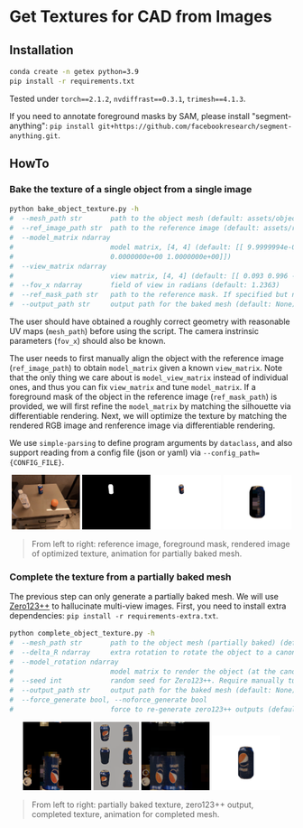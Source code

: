 # Get Textures for CAD from Images

## Installation

```bash
conda create -n getex python=3.9
pip install -r requirements.txt
```

Tested under `torch==2.1.2`, `nvdiffrast==0.3.1`, `trimesh==4.1.3`.

If you need to annotate foreground masks by SAM, please install "segment-anything": `pip install git+https://github.com/facebookresearch/segment-anything.git`.

## HowTo

### Bake the texture of a single object from a single image

```bash
python bake_object_texture.py -h
#  --mesh_path str       path to the object mesh (default: assets/objects/opened_pepsi_can/textured.dae)
#  --ref_image_path str  path to the reference image (default: assets/ref_images/move_near_real_1_2.sd-x4-43.png)
#  --model_matrix ndarray
#                        model matrix, [4, 4] (default: [[ 9.9999994e-01 -5.6162389e-06 4.1270844e-04 -3.8991699e-01] [ 4.1270826e-04 -2.5391579e-05 -9.9999988e-01 2.0712100e-01] [ 5.6267454e-06 1.0000000e+00 -2.5391579e-05 9.5182002e-01] [ 0.0000000e+00 0.0000000e+00
#                        0.0000000e+00 1.0000000e+00]])
#  --view_matrix ndarray
#                        view matrix, [4, 4] (default: [[ 0.093 0.996 -0. -0.242] [-0.704 0.066 0.707 -0.785] [ 0.704 -0.066 0.707 -1.043] [ 0. 0. 0. 1. ]])
#  --fov_x ndarray       field of view in radians (default: 1.2363)
#  --ref_mask_path str   path to the reference mask. If specified but not found, an interactive annotation will be performed. (default: assets/ref_masks/mask_pepsi_can.png)
#  --output_path str     output path for the baked mesh (default: None)
```

The user should have obtained a roughly correct geometry with reasonable UV maps (`mesh_path`) before using the script. The camera instrinsic parameters (`fov_x`) should also be known.

The user needs to first manually align the object with the reference image (`ref_image_path`) to obtain `model_matrix` given a known `view_matrix`. Note that the only thing we care about is `model_view_matrix` instead of individual ones, and thus you can fix `view_matrix` and tune `model_matrix`. If a foreground mask of the object in the reference image (`ref_mask_path`) is provided, we will first refine the `model_matrix` by matching the silhouette via differentiable rendering. Next, we will optimize the texture by matching the rendered RGB image and renference image via differentiable rendering.

We use `simple-parsing` to define program arguments by `dataclass`, and also support reading from a config file (json or yaml) via `--config_path={CONFIG_FILE}`.

<p align="center">
    <img src="assets/ref_images/move_near_real_1_2.sd-x4-43.png" width="24%" alt="reference image" />
    <img src="assets/ref_masks/mask_pepsi_can.png" width="24%" alt="foreground mask of pepsi can" />
    <img src="static/img/textured.optimized_image.png" width="24%" alt="optimized rendering result" />
    <img src="static/img/partially_baked.gif" width="24%" alt="animation for partially baked mesh" />
</p>

> From left to right: reference image, foreground mask, rendered image of optimized texture, animation for partially baked mesh.

### Complete the texture from a partially baked mesh

The previous step can only generate a partially baked mesh. We will use [Zero123++](https://github.com/SUDO-AI-3D/zero123plus) to hallucinate multi-view images. First, you need to install extra dependencies: `pip install -r requirements-extra.txt`.

```bash
python complete_object_texture.py -h
#  --mesh_path str       path to the object mesh (partially baked) (default: assets/objects/opened_pepsi_can/textured.baked.glb)
#  --delta_R ndarray     extra rotation to rotate the object to a canonical pose, [3, 3]. Require manually tuning. (default: [[1. 0. 0.] [0. 1. 0.] [0. 0. 1.]])
#  --model_rotation ndarray
#                        model matrix to render the object (at the canonical pose) as the image condition for Zero123++, [4, 4] (default: [[ 0.8575973 0.5 0.12052744] [-0.49513403 0.8660254 -0.06958655] [-0.1391731 0. 0.99026807]])
#  --seed int            random seed for Zero123++. Require manually tuning. (default: 25)
#  --output_path str     output path for the baked mesh (default: None)
#  --force_generate bool, --noforce_generate bool
#                        force to re-generate zero123++ outputs (default: False)
```

<p align="center">
  <img src="static/img/textured.baked_texture.png" width="24%" alt="partially baked texture" />
  <img src="static/img/textured.baked.zero123plus.png" width="16%" alt="zero123++ output" />
  <img src="static/img/textured.baked.completed_texture.png" width="24%" alt="completed texture" />
  <img src="static/img/completed_texture.gif" width="24%" alt="animation of completed mesh" />
</p>

> From left to right: partially baked texture, zero123++ output, completed texture, animation for completed mesh.
